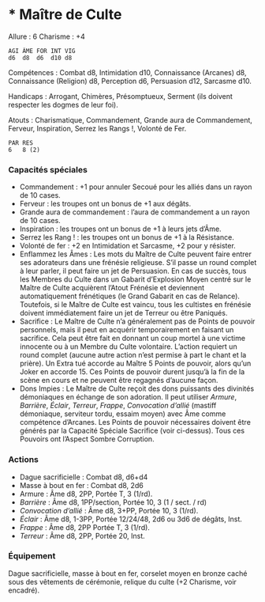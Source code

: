 # * Maître de Culte

Allure : 6
Charisme : +4

	AGI	ÂME	FOR	INT	VIG
	d6	d8	d6	d10	d8

Compétences : Combat d8, Intimidation d10, Connaissance (Arcanes) d8, Connaissance (Religion) d8, Perception d6, Persuasion d12, Sarcasme d10.

Handicaps : Arrogant, Chimères, Présomptueux, Serment (ils doivent respecter les dogmes de leur foi).

Atouts : Charismatique, Commandement, Grande aura de Commandement, Ferveur, Inspiration, Serrez les Rangs !, Volonté de Fer.

	PAR	RES
	6	8 (2)

### Capacités spéciales
- Commandement : +1 pour annuler Secoué pour les alliés dans un rayon de 10 cases.
- Ferveur : les troupes ont un bonus de +1 aux dégâts.
- Grande aura de commandement  : l’aura de commandement a un rayon de 10 cases.
- Inspiration : les troupes ont un bonus de +1 à leurs jets d’Âme.
- Serrez les Rang ! : les troupes ont un bonus de +1 à la Résistance.
- Volonté de fer : +2 en Intimidation et Sarcasme, +2 pour y résister.
- Enflammez les Âmes : Les mots du Maître de Culte peuvent faire entrer ses adorateurs dans une frénésie religieuse. S’il passe un round complet à leur parler, il peut faire un jet de Persuasion. En cas de succès, tous les Membres du Culte dans un Gabarit d’Explosion Moyen centré sur le Maître de Culte acquièrent l’Atout Frénésie et deviennent automatiquement frénétiques (le Grand Gabarit en cas de Relance). Toutefois, si le Maître de Culte est vaincu, tous les cultistes en frénésie doivent immédiatement faire un jet de Terreur ou être Paniqués.
- Sacrifice : Le Maître de Culte n’a généralement pas de Points de pouvoir personnels, mais il peut en acquérir temporairement en faisant un sacrifice. Cela peut être fait en donnant un coup mortel à une victime innocente ou à un Membre du Culte volontaire. L’action requiert un round complet (aucune autre action n’est permise à part le chant et la prière). Un Extra tué accorde au Maître 5 Points de pouvoir, alors qu’un Joker en accorde 15. Ces Points de pouvoir durent jusqu’à la fin de la scène en cours et ne peuvent être regagnés d’aucune façon.
- Dons Impies : Le Maître de Culte reçoit des dons puissants des divinités démoniaques en échange de son adoration. Il peut utiliser _Armure_, _Barrière_, _Éclair_, _Terreur_, _Frappe_, _Convocation d’allié_ (mastiff démoniaque, serviteur tordu, essaim moyen) avec Âme comme compétence d’Arcanes. Les Points de pouvoir nécessaires doivent être générés par la Capacité Spéciale Sacrifice (voir ci-dessus). Tous ces Pouvoirs ont l’Aspect Sombre Corruption.

### Actions
- Dague sacrificielle : Combat d8, d6+d4
- Masse à bout en fer : Combat d8, 2d6
- Armure : Âme d8, 2PP, Portée T, 3 (1/rd).
- _Barrière_ : Âme d8, 1PP/section, Portée 10, 3 (1 / sect. / rd)
- _Convocation d’allié_ : Âme d8, 3+PP, Portée 10, 3 (1/rd).
- _Éclair_ : Âme d8, 1-3PP, Portée 12/24/48, 2d6 ou 3d6 de dégâts, Inst.
- _Frappe_ : Âme d8, 2PP Portée T, 3 (1/rd).
- _Terreur_ : Âme d8, 2PP, Portée 20, Inst.

### Équipement
Dague sacrificielle, masse à bout en fer, corselet moyen en bronze caché sous des vêtements de cérémonie, relique du culte (+2 Charisme, voir encadré).

